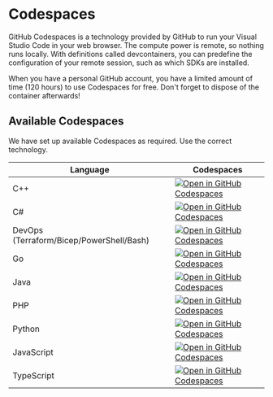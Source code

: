 # Codespaces

GitHub Codespaces is a technology provided by GitHub to run your Visual Studio Code in your web browser. The compute power is remote, so nothing runs locally. With definitions called devcontainers, you can predefine the configuration of your remote session, such as which SDKs are installed.

When you have a personal GitHub account, you have a limited amount of time (120 hours) to use Codespaces for free. Don't forget to dispose of the container afterwards!

## Available Codespaces

We have set up available Codespaces as required. Use the correct technology.

| Language                                 | Codespaces                                                                                                                                                                                                                 |
| ---------------------------------------- | -------------------------------------------------------------------------------------------------------------------------------------------------------------------------------------------------------------------------- |
| C++                                      | [![Open in GitHub Codespaces](https://github.com/codespaces/badge.svg)](https://codespaces.new/NavaraCloudServices/github-copilot/tree/main?devcontainer_path=.devcontainer%2Ftechnology%20-%20cpp%2Fdevcontainer.json)    |
| C#                                       | [![Open in GitHub Codespaces](https://github.com/codespaces/badge.svg)](https://codespaces.new/NavaraCloudServices/github-copilot/tree/main?devcontainer_path=.devcontainer%2Ftechnology%20-%20dotnet%2Fdevcontainer.json) |
| DevOps (Terraform/Bicep/PowerShell/Bash) | [![Open in GitHub Codespaces](https://github.com/codespaces/badge.svg)](https://codespaces.new/NavaraCloudServices/github-copilot/tree/main?devcontainer_path=.devcontainer%2Ftechnology%20-%20devops%2Fdevcontainer.json) |
| Go                                       | [![Open in GitHub Codespaces](https://github.com/codespaces/badge.svg)](https://codespaces.new/NavaraCloudServices/github-copilot/tree/main?devcontainer_path=.devcontainer%2Ftechnology%20-%20go%2Fdevcontainer.json)     |
| Java                              | [![Open in GitHub Codespaces](https://github.com/codespaces/badge.svg)](https://codespaces.new/NavaraCloudServices/github-copilot/tree/main?devcontainer_path=.devcontainer%2Ftechnology%20-%20java%2Fdevcontainer.json)   |
| PHP                                      | [![Open in GitHub Codespaces](https://github.com/codespaces/badge.svg)](https://codespaces.new/NavaraCloudServices/github-copilot/tree/main?devcontainer_path=.devcontainer%2Ftechnology%20-%20php%2Fdevcontainer.json)    |
| Python                                   | [![Open in GitHub Codespaces](https://github.com/codespaces/badge.svg)](https://codespaces.new/NavaraCloudServices/github-copilot/tree/main?devcontainer_path=.devcontainer%2Ftechnology%20-%20python%2Fdevcontainer.json) |
| JavaScript                               | [![Open in GitHub Codespaces](https://github.com/codespaces/badge.svg)](https://codespaces.new/NavaraCloudServices/github-copilot/tree/main?devcontainer_path=.devcontainer%2Ftechnology%20-%20node%2Fdevcontainer.json)   |
| TypeScript                               | [![Open in GitHub Codespaces](https://github.com/codespaces/badge.svg)](https://codespaces.new/NavaraCloudServices/github-copilot/tree/main?devcontainer_path=.devcontainer%2Ftechnology%20-%20node%2Fdevcontainer.json)   |
